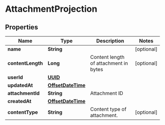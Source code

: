 

# AttachmentProjection

## Properties

Name | Type | Description | Notes
------------ | ------------- | ------------- | -------------
**name** | **String** |  |  [optional]
**contentLength** | **Long** | Content length of attachment in bytes |  [optional]
**userId** | [**UUID**](UUID) |  | 
**updatedAt** | [**OffsetDateTime**](OffsetDateTime) |  | 
**attachmentId** | **String** | Attachment ID | 
**createdAt** | [**OffsetDateTime**](OffsetDateTime) |  | 
**contentType** | **String** | Content type of attachment. |  [optional]



